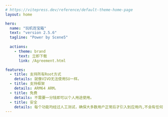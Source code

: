 ```yaml
---
# https://vitepress.dev/reference/default-theme-home-page
layout: home

hero:
  name: "玩机百宝箱"
  text: "version 2.5.6"
  tagline: "Power by Scene5"
  
  actions:
    - theme: brand
      text: 立即下载
      link: /Agreement.html

features:
  - title: 支持所有Root方式
    details: 就像VIVO无法使用SU一样。
  - title: 支持框架
    details: ARM64 ARM。
  - title: 免费
    details: 不需要一分钱即可以个人用途使用。
  - title: 安全
    details: 每个功能均经过人工测试，确保大多数用户正常后才引入到应用内,不会有任何恶意代码。
---
```


